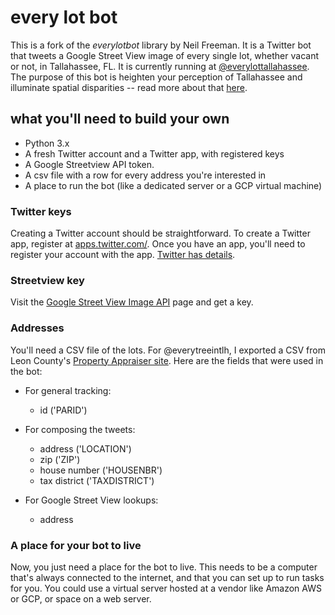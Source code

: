 # every lot bot 

This is a fork of the *everylotbot* library by Neil Freeman. It is a Twitter bot that tweets a Google Street View image of every single lot, whether vacant or not, in Tallahassee, FL. It is currently running at [@everylottallahassee](https://twitter.com/everylotinTLH). The purpose of this bot is heighten your perception of Tallahassee and illuminate spatial disparities -- read more about that [here](http://fakeisthenewreal.org/everylot/).

## what you'll need to build your own
* Python 3.x
* A fresh Twitter account and a Twitter app, with registered keys
* A Google Streetview API token.
* A csv file with a row for every address you're interested in
* A place to run the bot (like a dedicated server or a GCP virtual machine)

### Twitter keys

Creating a Twitter account should be straightforward. To create a Twitter app, register at [apps.twitter.com/](http://apps.twitter.com/). Once you have an app, you'll need to register your account with the app. [Twitter has details](https://dev.twitter.com/oauth/overview/application-owner-access-tokens).

### Streetview key

Visit the [Google Street View Image API](https://developers.google.com/maps/documentation/streetview/) page and get a key.

### Addresses

You'll need a CSV file of the lots. For @everytreeintlh, I exported a CSV from Leon County's [Property Appraiser site](https://www.leonpa.org/_dnn/).  Here are the fields that were used in the bot:

* For general tracking:
  * id ('PARID')

* For composing the tweets:
  * address ('LOCATION')
  * zip ('ZIP')
  * house number ('HOUSENBR')
  * tax district ('TAXDISTRICT')

* For Google Street View lookups:
  * address

### A place for your bot to live

Now, you just need a place for the bot to live. This needs to be a computer that's always connected to the internet, and that you can set up to run tasks for you. You could use a virtual server hosted at a vendor like Amazon AWS or GCP, or space on a web server.
